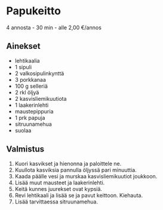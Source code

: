 # Papukeitto
4 annosta - 30 min - alle 2,00 €/annos

<!--
![Ruokakuva](/.pic/placeholder.png)
-->

## Ainekset
- lehtikaalia
- 1 sipuli
- 2 valkosipulinkynttä
- 3 porkkanaa
- 100 g selleriä
- 2 rkl öljyä
- 2 kasvisliemikuutiota
- 1 laakerinlehti
- maustepippuria
- 1 prk papuja
- sitruunamehua
- suolaa

## Valmistus
1. Kuori kasvikset ja hienonna ja paloittele ne.
2. Kuullota kasviksia pannulla öljyssä pari minuuttia.
3. Kaada päälle vesi ja murskaa kasvisliemikuutiot joukkoon.
4. Lisää muut mausteet ja laakerinlehti.
5. Keitä kunnes juurekset ovat kypsiä.
6. Revi lehtikaali ja lisää se ja pavut keittoon. Kiehauta.
7. Lisää tarvittaessa sitruunamehua.
